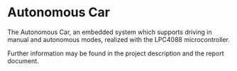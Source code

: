 # Autonomous Car
The Autonomous Car, an embedded system which supports driving in manual and autonomous modes, realized with the LPC4088 microcontroller.

Further information may be found in the project description and the report document.

